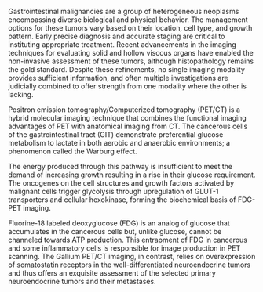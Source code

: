 Gastrointestinal malignancies are a group of heterogeneous neoplasms encompassing diverse biological and physical behavior. The management options for these tumors vary based on their location, cell type, and growth pattern. Early precise diagnosis and accurate staging are critical to instituting appropriate treatment. Recent advancements in the imaging techniques for evaluating solid and hollow viscous organs have enabled the non-invasive assessment of these tumors, although histopathology remains the gold standard. Despite these refinements, no single imaging modality provides sufficient information, and often multiple investigations are judicially combined to offer strength from one modality where the other is lacking.

Positron emission tomography/Computerized tomography (PET/CT) is a hybrid molecular imaging technique that combines the functional imaging advantages of PET with anatomical imaging from CT. The cancerous cells of the gastrointestinal tract (GIT) demonstrate preferential glucose metabolism to lactate in both aerobic and anaerobic environments; a phenomenon called the Warburg effect.

The energy produced through this pathway is insufficient to meet the demand of increasing growth resulting in a rise in their glucose requirement. The oncogenes on the cell structures and growth factors activated by malignant cells trigger glycolysis through upregulation of GLUT-1 transporters and cellular hexokinase, forming the biochemical basis of FDG-PET imaging.

Fluorine-18 labeled deoxyglucose (FDG) is an analog of glucose that accumulates in the cancerous cells but, unlike glucose, cannot be channeled towards ATP production. This entrapment of FDG in cancerous and some inflammatory cells is responsible for image production in PET scanning. The Gallium PET/CT imaging, in contrast, relies on overexpression of somatostatin receptors in the well-differentiated neuroendocrine tumors and thus offers an exquisite assessment of the selected primary neuroendocrine tumors and their metastases.